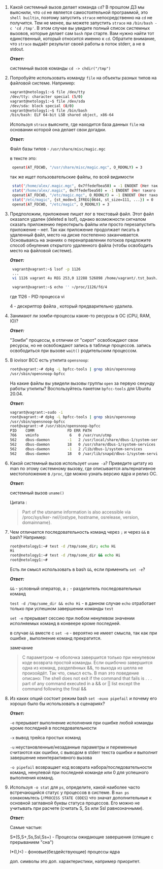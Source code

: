 1. Какой системный вызов делает команда `cd`? В прошлом ДЗ мы выяснили, что `cd` не является самостоятельной  программой, это `shell builtin`, поэтому запустить `strace` непосредственно на `cd` не получится. Тем не менее, вы можете запустить `strace` на `/bin/bash -c 'cd /tmp'`. В этом случае вы увидите полный список системных вызовов, которые делает сам `bash` при старте. Вам нужно найти тот единственный, который относится именно к `cd`. Обратите внимание, что `strace` выдаёт результат своей работы в поток stderr, а не в stdout.

      **_Ответ:_**
    
      системный вызов команды `cd -> chdir("/tmp")`
1. Попробуйте использовать команду `file` на объекты разных типов на файловой системе. Например:
    ```bash
    vagrant@netology1:~$ file /dev/tty
    /dev/tty: character special (5/0)
    vagrant@netology1:~$ file /dev/sda
    /dev/sda: block special (8/0)
    vagrant@netology1:~$ file /bin/bash
    /bin/bash: ELF 64-bit LSB shared object, x86-64
    ```
    Используя `strace` выясните, где находится база данных `file` на основании которой она делает свои догадки.
    
     **_Ответ:_**
     
     Файл базы типов - `/usr/share/misc/magic.mgc`
     
     в тексте это:

     ```bash
      openat(AT_FDCWD, "/usr/share/misc/magic.mgc", O_RDONLY) = 3
     ```

     так же ищет пользовательские файлы, по всей видимости

     ```bash
      stat("/home/alex/.magic.mgc", 0x7ffedefbea50) = -1 ENOENT (Нет такого файла или каталога)
      stat("/home/alex/.magic", 0x7ffedefbea50) = -1 ENOENT (Нет такого файла или каталога)
      openat(AT_FDCWD, "/etc/magic.mgc", O_RDONLY) = -1 ENOENT (Нет такого файла или каталога)
      stat("/etc/magic", {st_mode=S_IFREG|0644, st_size=111, ...}) = 0
      openat(AT_FDCWD, "/etc/magic", O_RDONLY) = 3
   ```

1. Предположим, приложение пишет лог в текстовый файл. Этот файл оказался удален (deleted в lsof), однако возможности сигналом сказать приложению переоткрыть файлы или просто перезапустить приложение – нет. Так как приложение продолжает писать в удаленный файл, место на диске постепенно заканчивается. Основываясь на знаниях о перенаправлении потоков предложите способ обнуления открытого удаленного файла (чтобы освободить место на файловой системе).

   **_Ответ:_**
   
   ```bash
    vagrant@vagrant:~$ lsof -p 1126
    ...
    vi 1126 vagrant 4u REG 253,0 12288 526898 /home/vagrant/.tst_bash.swp (deleted)

    vagrant@vagrant:~$ echo '' >/proc/1126/fd/4
   ```
   где 1126 - PID процесса vi
   
   4 - дескриптор файла , который предварительно удалилa.
1. Занимают ли зомби-процессы какие-то ресурсы в ОС (CPU, RAM, IO)?

   **_Ответ:_**
   
   "Зомби" процессы, в отличии от "сирот" освобождают свои ресурсы, но не освобождают запись в таблице процессов. 
запись освободиться при вызове `wait()` родительским процессом.
1. В iovisor BCC есть утилита `opensnoop`:
    ```bash
    root@vagrant:~# dpkg -L bpfcc-tools | grep sbin/opensnoop
    /usr/sbin/opensnoop-bpfcc
    ```
    На какие файлы вы увидели вызовы группы `open` за первую секунду работы утилиты? Воспользуйтесь пакетом `bpfcc-tools` для Ubuntu 20.04.
    
    **_Ответ:_**
    
    ```bash
    vagrant@vagrant:~sudo -i
    root@vagrant:~# dpkg -L bpfcc-tools | grep sbin/opensnoop
    /usr/sbin/opensnoop-bpfcc
    root@vagrant:~# /usr/sbin/opensnoop-bpfcc
    PID    COMM               FD ERR PATH
    766    vminfo              6   0 /var/run/utmp
    562    dbus-daemon        -1   2 /usr/local/share/dbus-1/system-services
    562    dbus-daemon        18   0 /usr/share/dbus-1/system-services
    562    dbus-daemon        -1   2 /lib/dbus-1/system-services
    562    dbus-daemon        18   0 /var/lib/snapd/dbus-1/system-services/
   ```
   
1. Какой системный вызов использует `uname -a`? Приведите цитату из man по этому системному вызову, где описывается альтернативное местоположение в `/proc`, где можно узнать версию ядра и релиз ОС.

    **_Ответ:_**
   
   системный вызов `uname()`

   Цитата :
     >Part of the utsname information is also accessible  via  /proc/sys/ker‐
       nel/{ostype, hostname, osrelease, version, domainname}.
1. Чем отличается последовательность команд через `;` и через `&&` в bash? Например:
    ```bash
    root@netology1:~# test -d /tmp/some_dir; echo Hi
    Hi
    root@netology1:~# test -d /tmp/some_dir && echo Hi
    root@netology1:~#
    ```
    Есть ли смысл использовать в bash `&&`, если применить `set -e`?
    
    **_Ответ:_**
    
    `&&` -  условный оператор, а `;` - разделитель последовательных команд

    `test -d /tmp/some_dir && echo Hi` - в данном случае `echo`  отработает только при успешном завершении команды `test`

    `set -e` прерывает сессию при любом ненулевом значении исполняемых команд в конвеере кроме последней.
    
    в случае `&&`  вместе с `set -e` - вероятно не имеет смысла, так как при ошибке , выполнение команд прекратится.
    
    замечание
    
     >С параметром -e оболочка завершится только при ненулевом коде возврата простой команды. Если ошибочно завершится одна из команд, разделённых &&, то выхода из шелла не произойдёт. Так что, смысл есть.
     В man это поведение описано:
     The shell does not exit if the command that fails is . . . part of any command executed in a && or || list except the command following the final &&
1. Из каких опций состоит режим bash `set -euxo pipefail` и почему его хорошо было бы использовать в сценариях?

    **_Ответ:_**
    
    `-e` прерывает выполнение исполнения при ошибке любой команды кроме последней в последовательности 
    
    `-x` вывод трейса простых команд 
    
    `-u` неустановленные/незаданные параметры и переменные считаются как ошибки, с выводом в stderr текста ошибки и выполнит завершение неинтерактивного вызова
    
    `-o pipefail` возвращает код возврата набора/последовательности команд, ненулевой при последней командe или 0 для успешного выполнения команд.
1. Используя `-o stat` для `ps`, определите, какой наиболее часто встречающийся статус у процессов в системе. В `man ps` ознакомьтесь (`/PROCESS STATE CODES`) что значат дополнительные к основной заглавной буквы статуса процессов. Его можно не учитывать при расчете (считать S, Ss или Ssl равнозначными).
    
    **_Ответ:_**
    
    Самые частые:
    
    S*(S,S+,Ss,Ssl,Ss+) - Процессы ожидающие завершения (спящие с прерыванием "сна")
    
    I*(I,I<) - фоновые(бездействующие) процессы ядра

    доп. символы это доп. характеристики, например приоритет.